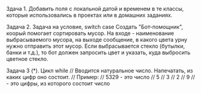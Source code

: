 Здача 1.
Добавить поля с локальной датой и временем в те классы,
которые использовались в проектах или в домашних заданиях.

Задача 2. 
Задача на условие, switch case
Создать "Бот-помощник", коорый помогает сортировать мусор. На входе - наименование выбрасываемого
мусора, на выходе сообщение, в какого цвета урну нужно отправить этот мусор.
Если выбрасывается стекло (бутылки, банки и т.д.), то бот должен запросить цвет и указать,
куда выбросить цветное стекло.

Задача 3 (*). 
Цикл while
// Вводится натуральное число. Напечатать, из каких цифр оно состоит.
// Пример:
// 5329 - это число
// 5
// 3
// 2
// 9
// - это цифры, из которого состоит число















